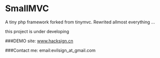 SmallMVC
======

A tiny php framework forked from tinymvc.
Rewrited allmost everything ...

this project is under developing


###DEMO site:
<a href="http://www.hacksign.cn">www.hacksign.cn</a>


###Contact me:
email:evilsign_at_gmail.com
